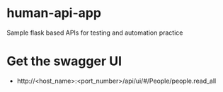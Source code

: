 # human-api-app
Sample flask based APIs for testing and automation practice


# Get the swagger UI
- http://<host_name>:<port_number>/api/ui/#/People/people.read_all
